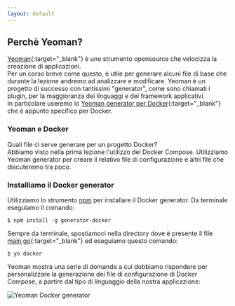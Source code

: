 ```yaml
---
layout: default
---
```


## Perchè Yeoman?

[Yeoman](http://yeoman.io/){:target="_blank"} è uno strumento opensource che velocizza la creazione di applicazioni.  
Per un corso breve come questo, è utile per generare alcuni file di base che durante la lezione andremo ad analizzare e modificare.
Yeoman è un progetto di successo con tantissimi "generator", come sono chiamati i plugin, per la maggioranza dei linguaggi e dei framework applicativi.  
In particolare useremo lo [Yeoman generator per Docker](https://github.com/Microsoft/generator-docker){:target="_blank"} che è appunto specifico per Docker.

### Yeoman e Docker

Quali file ci serve generare per un progetto Docker?  
Abbiamo visto nella prima lezione l'utilizzo del Docker Compose.
Utilizziamo Yeoman generator per creare il relativo file di configurazione e altri file che discuteremo tra poco.

### Installiamo il Docker generator

Utilizziamo lo strumento [npm](https://www.npmjs.com/) per installare il Docker generator. Da terminale eseguiamo il comando:

```$ npm install -g generator-docker```

Sempre da terminale, spostiamoci nella directory dove è presente il file [main.go](https://github.com/LOG-ED/docker-get-started/blob/master/main.go){:target="_blank"} ed eseguiamo questo comando:

```$ yo docker```

Yeoman mostra una serie di domande a cui dobbiamo rispondere per personalizzare la generazione dei file di configurazione di Docker Compose, a partire dal tipo di linguaggio della nostra applicazione:

![Yeoman Docker generator](/images/yo-docker.png "Yeoman Docker generator")



